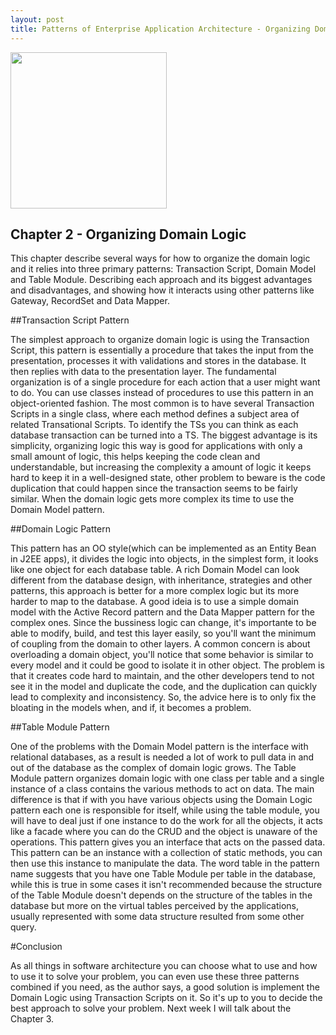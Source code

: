 ```yaml
---
layout: post
title: Patterns of Enterprise Application Architecture - Organizing Domain Logic
---
```


<img src="http://ecx.images-amazon.com/images/I/511D6FdsbXL._AA160_.jpg" width="250" height="250" />

## Chapter 2 - Organizing Domain Logic

This chapter describe several ways for how to organize the domain logic and it relies into three primary patterns: Transaction Script, Domain Model and Table Module. Describing each approach and its biggest advantages and disadvantages, and showing how it interacts using other patterns like Gateway, RecordSet and Data Mapper.

##Transaction Script Pattern

The simplest approach to organize domain logic is using the Transaction Script, this pattern is essentially a procedure that takes the input from the presentation, processes it with validations and stores in the database. It then replies with data to the presentation layer. The fundamental organization is of a single procedure for each action that a user might want to do. You can use classes instead of procedures to use this pattern in an object-oriented fashion. The most common is to have several Transaction Scripts in a single class, where each method defines a subject area of related Transational Scripts. To identify the TSs you can think as each database transaction can be turned into a TS. The biggest advantage is its simplicity, organizing logic this way is good for applications with only a small amount of logic, this helps keeping the code clean and understandable, but increasing the complexity a amount of logic it keeps hard to keep it in a well-designed state, other problem to beware is the code duplication that could happen since the transaction seems to be fairly similar. When the domain logic gets more complex its time to use the Domain Model pattern.

##Domain Logic Pattern

This pattern has an OO style(which can be implemented as an Entity Bean in J2EE apps), it divides the logic into objects, in the simplest form, it looks like one object for each database table. A rich Domain Model can look different from the database design, with inheritance, strategies and other patterns, this approach is better for a more complex logic but its more harder to map to the database. A good ideia is to use a simple domain model with the Active Record pattern and the Data Mapper pattern for the complex ones. Since the bussiness logic can change, it's importante to be able to modify, build, and test this layer easily, so you'll want the minimum of coupling from the domain to other layers. A common concern is about overloading a domain object, you'll notice that some behavior is similar to every model and it could be good to isolate it in other object. The problem is that it creates code hard to maintain, and the other developers tend to not see it in the model and duplicate the code, and the duplication can quickly lead to complexity and inconsistency. So, the advice here is to only fix the bloating in the models when, and if, it becomes a problem.

##Table Module Pattern

One of the problems with the Domain Model pattern is the interface with relational databases, as a result is needed a lot of work to pull data in and out of the database as the complex of domain logic grows. The Table Module pattern organizes domain logic with one class per table and a single instance of a class contains the various methods to act on data. The main difference is that if with you have various objects using the Domain Logic pattern each one is responsible for itself, while using the table module, you will have to deal just if one instance to do the work for all the objects, it acts like a facade where you can do the CRUD and the object is unaware of the operations. This pattern gives you an interface that acts on the passed data. This pattern can be an instance with a collection of static methods, you can then use this instance to manipulate the data. The word table in the pattern name suggests that you have one Table Module per table in the database, while this is true in some cases it isn't recommended because the structure of the Table Module doesn't depends on the structure of the tables in the database but more on the virtual tables perceived by the applications, usually represented with some data structure resulted from some other query.

#Conclusion

As all things in software architecture you can choose what to use and how to use it to solve your problem, you can even use these three patterns combined if you need, as the author says, a good solution is implement the Domain Logic using Transaction Scripts on it. So it's up to you to decide the best approach to solve your problem. Next week I will talk about the Chapter 3.
